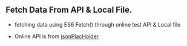 ## Fetch Data From API & Local File.
- fetching data using ES6 Fetch() through online test API & Local file

- Online API is from [jsonPlacHolder](https://jsonplaceholder.typicode.com/users)